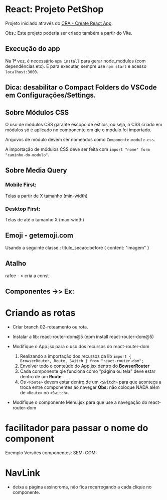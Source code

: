 # React: Projeto PetShop

Projeto iniciado através do [CRA - Create React App](https://github.com/facebook/create-react-app).

Obs.: Este projeto poderia ser criado também a partir do Vite.

## Execução do app

Na 1ª vez, é necessário `npm install` para gerar node_modules (com dependências etc).
E para executar, sempre use `npm start` e acesso `localhost:3000`.

## Dica: desabilitar o Compact Folders do VSCode em Configurações/Settings.

## Sobre Módulos CSS

O uso de módulos CSS garante escopo de estilos, ou seja, o CSS criado em módulos só é aplicado no componente em qie o módulo foi importado.

Arquivos de módulo devem ser nomeados como `Componente.module.css`.

A importação de módulos CSS deve ser feita com `import "nome" form "caminho-do-modulo"`.

## Sobre Media Query

### Mobile First:

Telas a partir de X tamanho (min-width)

### Desktop First:

Telas de até o tamanho X (max-width)

## Emoji - getemoji.com

Usando a seguinte classe.: titulo_secao::before { content: "imagem" }

## Atalho

rafce - > cria a const

## Componentes ->> Ex: <ListaPosts />

# Criando as rotas

- Criar branch 02-roteamento ou rota.

- Instalar a lib: react-router-dom@5 (npm install react-router-dom@5)

- Modifique o App.jsx para o uso dos recursos do react-router-dom

  1. Realizando a importação dos recursos da lib
     `import { BrowserRouter, Route, Switch } from "react-router-dom";`
  2. Envolver todo o conteúdo do App.jsx dentro do **BowserRouter**
  3. Cada componente qie funciona como "página ou tela" deve estar dentro de um **Route**
  4. Os `<Route>` devem estar dentro de um `<Switch>` para que aconteça a troca entre componentes ao navegar
     **Obs:** não coloque NADA além de `<Route>` no `<Switch>`.

- Modifique o componente Menu.jsx para que use a navegação do react-router-dom

# facilitador para passar o nome do component

Exemplo Versões componentes:
SEM: <Route exact path="/"> <Home /> </Route>
COM: <Route exact path="/" component={Home}> </Route>

# NavLink

- deixa a página assincroma, não fica recarregando a cada clique no componente.
